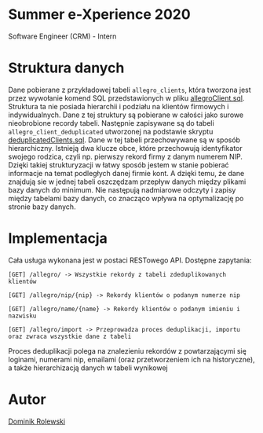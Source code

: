 # Summer e-Xperience 2020
Software Engineer (CRM) - Intern

# Struktura danych
Dane pobierane z przykładowej tabeli `allegro_clients`, która tworzona jest przez wywołanie
komend SQL przedstawionych w pliku [allegroClient.sql](https://github.com/drolewski/Allegro-eXperience-2020/blob/master/src/main/resources/static/allegroClient.sql). Struktura ta nie posiada hierarchii
i podziału na klientów firmowych i indywidualnych. Dane z tej struktury są pobierane
w całości jako surowe nieobrobione recordy tabeli.
Następnie zapisywane są do tabeli `allegro_client_deduplicated` utworzonej na podstawie
skryptu [deduplicatedClients.sql](https://github.com/drolewski/Allegro-eXperience-2020/blob/master/src/main/resources/static/deduplicatedClients.sql). Dane w tej tabeli przechowywane są w sposób hierarchiczny.
Istnieją dwa klucze obce, które przechowują identyfikator swojego rodzica, czyli np.
pierwszy rekord firmy z danym numerem NIP. 
Dzięki takiej strukturyzacji w łatwy sposób jestem w stanie pobierać informacje na
temat podległych danej firmie kont. A dzięki temu, że dane znajdują sie w jednej tabeli
oszczędzam przepływ danych między plikami bazy danych do minimum. Nie następują nadmiarowe
odczyty i zapisy między tabelami bazy danych, co znacząco wpływa na optymalizację 
po stronie bazy danych.

# Implementacja
Cała usługa wykonana jest w postaci RESTowego API. Dostępne zapytania:

    [GET] /allegro/ -> Wszystkie rekordy z tabeli zdeduplikowanych klientów
    
    [GET] /allegro/nip/{nip} -> Rekordy klientów o podanym numerze nip
    
    [GET] /allegro/name/{name} -> Rekordy klientów o podanym imieniu i nazwisku
    
    [GET] /allegro/import -> Przeprowadza proces deduplikacji, importu oraz zwraca wszystkie dane z tabeli
    
Proces deduplikacji polega na znalezieniu rekordów z powtarzającymi się loginami, 
numerami nip, emailami (oraz przetworzeniem ich na historyczne), a także hierarchizacją
danych w tabeli wynikowej

# Autor
[Dominik Rolewski](https://github.com/drolewski)